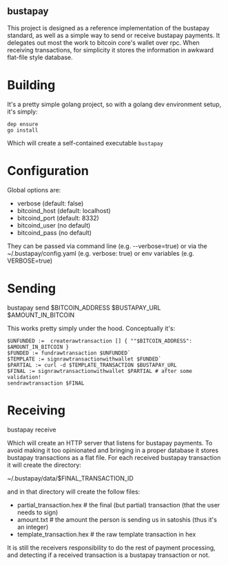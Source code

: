 bustapay
--------


This project is designed as a reference implementation of the bustapay standard, as well as a simple way to send or receive bustapay payments. It delegates out most the work to bitcoin core's wallet over rpc. When receiving transactions, for simplicity it stores the information in awkward flat-file style database.

Building
========
It's a pretty simple golang project, so with a golang dev environment setup, it's simply:
```
dep ensure
go install
```

Which will create a self-contained executable `bustapay`


Configuration
=============
Global options are:

* verbose  (default: false)
* bitcoind_host  (default: localhost)
* bitcoind_port  (default: 8332)
* bitcoind_user  (no default)
* bitcoind_pass  (no default)

They can be passed via command line  (e.g.  --verbose=true) or via the ~/.bustapay/config.yaml  (e.g.   verbose: true) or env variables (e.g. VERBOSE=true)


Sending
=======

bustapay send $BITCOIN_ADDRESS $BUSTAPAY_URL $AMOUNT_IN_BITCOIN

This works pretty simply under the hood. Conceptually it's:

```
$UNFUNDED :=  createrawtransaction [] { ""$BITCOIN_ADDRESS": $AMOUNT_IN_BITCOIN }
$FUNDED := fundrawtransaction $UNFUNDED`
$TEMPLATE := signrawtransactionwithwallet $FUNDED`
$PARTIAL := curl -d $TEMPLATE_TRANSACTION $BUSTAPAY_URL
$FINAL := signrawtransactionwithwallet $PARTIAL # after some validation!
sendrawtransaction $FINAL
```

Receiving
=========

bustapay receive

Which will create an HTTP server that listens for bustapay payments. To avoid making it too opinionated and bringing in a proper database it stores bustapay transactions as a flat file. For each received bustapay transaction it will create the directory:

~/.bustapay/data/$FINAL_TRANSACTION_ID

and in that directory will create the follow files:

* partial_transaction.hex  # the final (but partial) transaction (that the user needs to sign)
* amount.txt # the amount the person is sending us in satoshis (thus it's an integer)
* template_transaction.hex # the raw template transaction in hex


It is still the receivers responsibility to do the rest of payment processing, and detecting if a received transaction is a bustapay transaction or not.